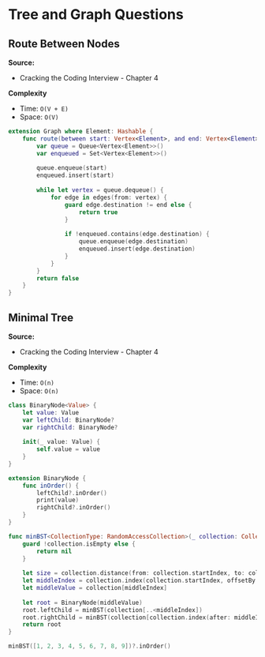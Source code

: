 # Tree and Graph Questions

## Route Between Nodes

**Source:** 
* Cracking the Coding Interview - Chapter 4

**Complexity**
* Time: ```O(V + E)```
* Space: ```O(V)```
```swift
extension Graph where Element: Hashable {
    func route(between start: Vertex<Element>, and end: Vertex<Element>) -> Bool {
        var queue = Queue<Vertex<Element>>()
        var enqueued = Set<Vertex<Element>>()
        
        queue.enqueue(start)
        enqueued.insert(start)
        
        while let vertex = queue.dequeue() {
            for edge in edges(from: vertex) {
                guard edge.destination != end else {
                    return true
                }
                
                if !enqueued.contains(edge.destination) {
                    queue.enqueue(edge.destination)
                    enqueued.insert(edge.destination)
                }
            }
        }
        return false
    }
}
```

## Minimal Tree

**Source:** 
* Cracking the Coding Interview - Chapter 4

**Complexity**
* Time: ```O(n)```
* Space: ```O(n)```
```swift
class BinaryNode<Value> {
    let value: Value
    var leftChild: BinaryNode?
    var rightChild: BinaryNode?
    
    init(_ value: Value) {
        self.value = value
    }
}

extension BinaryNode {
    func inOrder() {
        leftChild?.inOrder()
        print(value)
        rightChild?.inOrder()
    }
}

func minBST<CollectionType: RandomAccessCollection>(_ collection: CollectionType) -> BinaryNode<CollectionType.Element>? {
    guard !collection.isEmpty else {
        return nil
    }
    
    let size = collection.distance(from: collection.startIndex, to: collection.endIndex)
    let middleIndex = collection.index(collection.startIndex, offsetBy: size / 2)
    let middleValue = collection[middleIndex]
    
    let root = BinaryNode(middleValue)
    root.leftChild = minBST(collection[..<middleIndex])
    root.rightChild = minBST(collection[collection.index(after: middleIndex)...])
    return root
}

minBST([1, 2, 3, 4, 5, 6, 7, 8, 9])?.inOrder()
```
